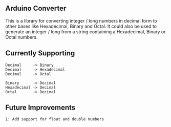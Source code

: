 
Arduino Converter
-----------------

This is a library for converting integer / long numbers in decimal form to other bases like Hexadecimal, Binary and Octal.
It could also be used to generate an integer / long from a string containing a Hexadecimal, Binary or Octal numbers.


Currently Supporting
--------------------
	Decimal 	-> Binary
	Decimal 	-> Hexadecimal
	Decimal 	-> Octal
	
	Binary 		-> Decimal
	Hexadecimal -> Decimal
	Octal 		-> Decimal
	


Future Improvements
-------------------
	1: Add support for float and double numbers


